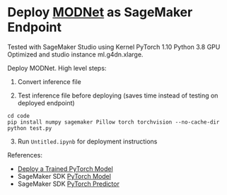 # Deploy [MODNet](https://github.com/ZHKKKe/MODNet) as SageMaker Endpoint

Tested with SageMaker Studio using Kernel PyTorch 1.10 Python 3.8 GPU Optimized and studio instance ml.g4dn.xlarge.

Deploy MODNet. High level steps:

1. Convert inference file

2. Test inference file before deploying (saves time instead of testing on deployed endpoint)

```
cd code
pip install numpy sagemaker Pillow torch torchvision --no-cache-dir
python test.py
```

3. Run `Untitled.ipynb` for deployment instructions

References:
- [Deploy a Trained PyTorch Model](https://sagemaker-examples.readthedocs.io/en/latest/frameworks/pytorch/get_started_mnist_deploy.html)
- SageMaker SDK [PyTorch Model](https://sagemaker.readthedocs.io/en/stable/frameworks/pytorch/sagemaker.pytorch.html#pytorch-model)
- SageMaker SDK [PyTorch Predictor](https://sagemaker.readthedocs.io/en/stable/frameworks/pytorch/sagemaker.pytorch.html#pytorch-predictor)